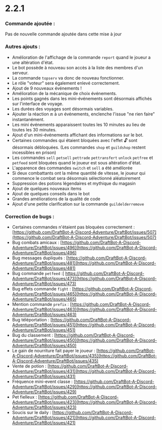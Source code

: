 # 2.2.1

### Commande ajoutée :

Pas de nouvelle commande ajoutée dans cette mise à jour

### Autres ajouts :

* Amélioration de l'affichage de la commande `report` quand le joueur a une altération d'état. 
* Le bot possède à nouveau son accès à la liste des membres d'un serveur. 
* La commande `topserv` va donc de nouveau fonctionner. 
* Le rôle "voteur" sera également enlevé correctement. 
* Ajout de 9 nouveaux événements ! 
* Amélioration de la mécanique de choix événements. 
* Les points gagnés dans les mini-événements sont désormais affichés sur l'interface de voyage. 
* Les durées des voyages sont désormais variables. 
* Ajouter la réaction 🔚 à un événements, enclenche l'issue "ne rien faire" instantanément. 
* Les mini événements apparaissent toutes les 10 minutes au lieu de toutes les 30 minutes. 
* Ajout d'un mini-événements affichant des informations sur le bot. 
* Certaines commandes qui étaient bloquées avec l'effet 🔓 sont désormais débloquées. \(Les commandes `shop` et `guildshop` restent incessibles en prison\) 
* Les commandes `sell` `petsell` `pettrade` `pettransfert` `unlock` `petfree` et `petfeed` sont bloquées quand le joueur est sous altération d'état. 
* L'apparence des commandes `switch` et `sell` a été améliorée 
* Si deux combattants ont la même quantité de vitesse, le joueur qui commence le combat sera désormais sélectionné aléatoirement 
* Suppression des potions légendaires et mythique du magasin 
* Ajout de quelques nouveaux items 
* Ajout de quelques conseils dans le bot 
* Grandes améliorations de la qualité de code 
* Ajout d'une petite clarification sur la commande `guildelderremove`

### Correction de bugs :

* Certaines commandes n'étaient pas bloquées correctement : [https://github.com/DraftBot-A-Discord-Adventure/DraftBot/issues/507](https://github.com/DraftBot-A-Discord-Adventure/DraftBot/issues/507)
* Bug combats amicaux : [https://github.com/DraftBot-A-Discord-Adventure/DraftBot/issues/496](https://github.com/DraftBot-A-Discord-Adventure/DraftBot/issues/496)
* Bug messages dupliqués : [https://github.com/DraftBot-A-Discord-Adventure/DraftBot/issues/481](https://github.com/DraftBot-A-Discord-Adventure/DraftBot/issues/481)
* Bug commande `petfeed` :[ https://github.com/DraftBot-A-Discord-Adventure/DraftBot/issues/473](https://github.com/DraftBot-A-Discord-Adventure/DraftBot/issues/473)
* Bug effets commande `fight` : [https://github.com/DraftBot-A-Discord-Adventure/DraftBot/issues/465](https://github.com/DraftBot-A-Discord-Adventure/DraftBot/issues/465)
* Mention commande `prefix` : [https://github.com/DraftBot-A-Discord-Adventure/DraftBot/issues/463](https://github.com/DraftBot-A-Discord-Adventure/DraftBot/issues/463)
* Bug téléportation : [https://github.com/DraftBot-A-Discord-Adventure/DraftBot/issues/451](https://github.com/DraftBot-A-Discord-Adventure/DraftBot/issues/451)
* Bug du classement : [https://github.com/DraftBot-A-Discord-Adventure/DraftBot/issues/450](https://github.com/DraftBot-A-Discord-Adventure/DraftBot/issues/450)
* Le gain de nourriture fait payer le joueur : [https://github.com/DraftBot-A-Discord-Adventure/DraftBot/issues/435](https://github.com/DraftBot-A-Discord-Adventure/DraftBot/issues/435)
* Vente de potion : [https://github.com/DraftBot-A-Discord-Adventure/DraftBot/issues/431](https://github.com/DraftBot-A-Discord-Adventure/DraftBot/issues/431)
* Fréquence mini-event classe : [https://github.com/DraftBot-A-Discord-Adventure/DraftBot/issues/429](https://github.com/DraftBot-A-Discord-Adventure/DraftBot/issues/429)
* Pet fielleux : [https://github.com/DraftBot-A-Discord-Adventure/DraftBot/issues/423](https://github.com/DraftBot-A-Discord-Adventure/DraftBot/issues/423)
* Soucis sur le daily : [https://github.com/DraftBot-A-Discord-Adventure/DraftBot/issues/421](https://github.com/DraftBot-A-Discord-Adventure/DraftBot/issues/421)

